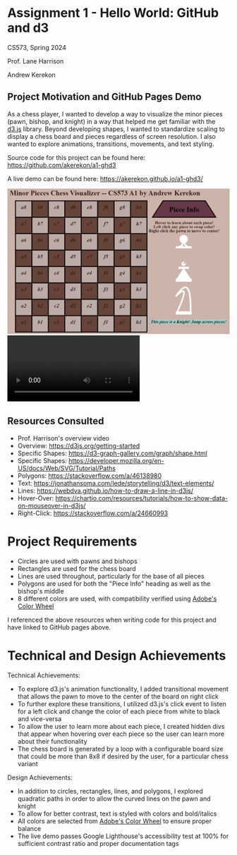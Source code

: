 Assignment 1 - Hello World: GitHub and d3  
===
CS573, Spring 2024

Prof. Lane Harrison

Andrew Kerekon

Project Motivation and GitHub Pages Demo
---
As a chess player, I wanted to develop a way to visualize the minor pieces (pawn, bishop, and knight) in a way that helped me get familiar with the [d3.js](https://d3js.org/) library. Beyond developing shapes, I wanted to standardize scaling to display a chess board and pieces regardless of screen resolution. I also wanted to explore animations, transitions, movements, and text styling.

Source code for this project can be found here: https://github.com/akerekon/a1-ghd3

A live demo can be found here: https://akerekon.github.io/a1-ghd3/

![Chess Visualizer Image](./ChessVisualizer.png)
![Chess Visualizer Video](./ChessVisualizerVideo.mp4)

Resources Consulted
---
- Prof. Harrison's overview video
- Overview: https://d3js.org/getting-started
- Specific Shapes: https://d3-graph-gallery.com/graph/shape.html
- Specific Shapes: https://developer.mozilla.org/en-US/docs/Web/SVG/Tutorial/Paths
- Polygons: https://stackoverflow.com/a/46138980 
- Text: https://jonathansoma.com/lede/storytelling/d3/text-elements/
- Lines: https://webdva.github.io/how-to-draw-a-line-in-d3js/
- Hover-Over: https://chartio.com/resources/tutorials/how-to-show-data-on-mouseover-in-d3js/
- Right-Click: https://stackoverflow.com/a/24660993

Project Requirements
===
- Circles are used with pawns and bishops
- Rectangles are used for the chess board
- Lines are used throughout, particularly for the base of all pieces
- Polygons are used for both the "Piece Info" heading as well as the bishop's middle
- 8 different colors are used, with compatibility verified using [Adobe's Color Wheel](https://color.adobe.com/create/color-wheel)

I referenced the above resources when writing code for this project and have linked to GitHub pages above.

Technical and Design Achievements
===
Technical Achievements:
- To explore d3.js's animation functionality, I added transitional movement that allows the pawn to move to the center of the board on right click
- To further explore these transitions, I utilized d3.js's click event to listen for a left click and change the color of each piece from white to black and vice-versa 
- To allow the user to learn more about each piece, I created hidden divs that appear when hovering over each piece so the user can learn more about their functionality
- The chess board is generated by a loop with a configurable board size that could be more than 8x8 if desired by the user, for a particular chess variant

Design Achievements:
- In addition to circles, rectangles, lines, and polygons, I explored quadratic paths in order to allow the curved lines on the pawn and knight
- To allow for better contrast, text is styled with colors and bold/italics
- All colors are selected from [Adobe's Color Wheel](https://color.adobe.com/create/color-wheel) to ensure proper balance
- The live demo passes Google Lighthouse's accessibility test at 100% for sufficient contrast ratio and proper documentation tags



